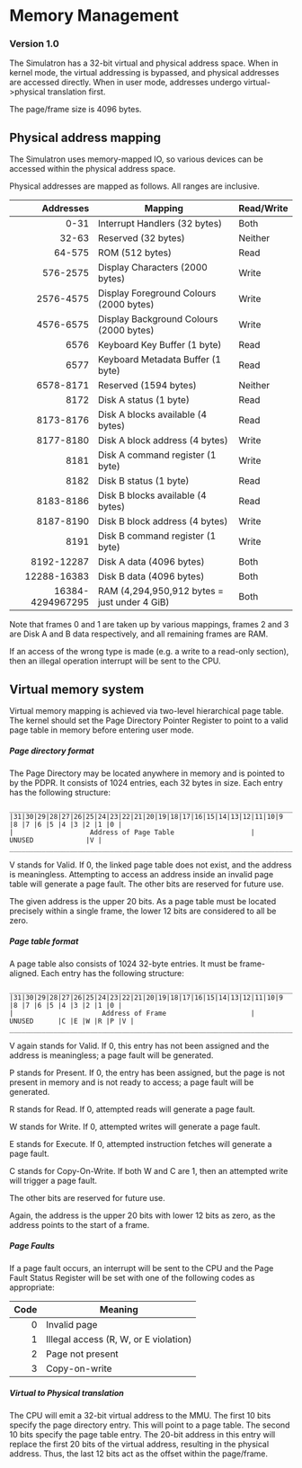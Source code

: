 # Memory Management
### Version 1.0
The Simulatron has a 32-bit virtual and physical address space. When in kernel mode, the virtual addressing is bypassed, and physical addresses are accessed directly. When in user mode, addresses undergo virtual->physical translation first.

The page/frame size is 4096 bytes.

## Physical address mapping
The Simulatron uses memory-mapped IO, so various devices can be accessed within the physical address space.

Physical addresses are mapped as follows. All ranges are inclusive.

|     Addresses    |                   Mapping                    | Read/Write |
| ----------------:| -------------------------------------------- | ---------- |
|             0-31 | Interrupt Handlers (32 bytes)                | Both       |
|            32-63 | Reserved (32 bytes)                          | Neither    |
|           64-575 | ROM (512 bytes)                              | Read       |
|         576-2575 | Display Characters (2000 bytes)              | Write      |
|        2576-4575 | Display Foreground Colours (2000 bytes)      | Write      |
|        4576-6575 | Display Background Colours (2000 bytes)      | Write      |
|             6576 | Keyboard Key Buffer (1 byte)                 | Read       |
|             6577 | Keyboard Metadata Buffer (1 byte)            | Read       |
|        6578-8171 | Reserved (1594 bytes)                        | Neither    |
|             8172 | Disk A status (1 byte)                       | Read       |
|        8173-8176 | Disk A blocks available (4 bytes)            | Read       |
|        8177-8180 | Disk A block address (4 bytes)               | Write      |
|             8181 | Disk A command register (1 byte)             | Write      |
|             8182 | Disk B status (1 byte)                       | Read       |
|        8183-8186 | Disk B blocks available (4 bytes)            | Read       |
|        8187-8190 | Disk B block address (4 bytes)               | Write      |
|             8191 | Disk B command register (1 byte)             | Write      |
|       8192-12287 | Disk A data (4096 bytes)                     | Both       |
|      12288-16383 | Disk B data (4096 bytes)                     | Both       |
| 16384-4294967295 | RAM (4,294,950,912 bytes = just under 4 GiB) | Both       |

Note that frames 0 and 1 are taken up by various mappings, frames 2 and 3 are Disk A and B data respectively, and all remaining frames are RAM.

If an access of the wrong type is made (e.g. a write to a read-only section), then an illegal operation interrupt will be sent to the CPU.

## Virtual memory system
Virtual memory mapping is achieved via two-level hierarchical page table. The kernel should set the Page Directory Pointer Register to point to a valid page table in memory before entering user mode.

##### Page directory format
The Page Directory may be located anywhere in memory and is pointed to by the PDPR. It consists of 1024 entries, each 32 bytes in size. Each entry has the following structure:

```
_________________________________________________________________________________________________
|31|30|29|28|27|26|25|24|23|22|21|20|19|18|17|16|15|14|13|12|11|10|9 |8 |7 |6 |5 |4 |3 |2 |1 |0 |
|                   Address of Page Table                   |             UNUSED             |V |
_________________________________________________________________________________________________
```

V stands for Valid. If 0, the linked page table does not exist, and the address is meaningless. Attempting to access an address inside an invalid page table will generate a page fault. The other bits are reserved for future use.

The given address is the upper 20 bits. As a page table must be located precisely within a single frame, the lower 12 bits are considered to all be zero.

##### Page table format
A page table also consists of 1024 32-byte entries. It must be frame-aligned. Each entry has the following structure:

```
_________________________________________________________________________________________________
|31|30|29|28|27|26|25|24|23|22|21|20|19|18|17|16|15|14|13|12|11|10|9 |8 |7 |6 |5 |4 |3 |2 |1 |0 |
|                      Address of Frame                     |     UNUSED      |C |E |W |R |P |V |
_________________________________________________________________________________________________
```

V again stands for Valid. If 0, this entry has not been assigned and the address is meaningless; a page fault will be generated.

P stands for Present. If 0, the entry has been assigned, but the page is not present in memory and is not ready to access; a page fault will be generated.

R stands for Read. If 0, attempted reads will generate a page fault.

W stands for Write. If 0, attempted writes will generate a page fault.

E stands for Execute. If 0, attempted instruction fetches will generate a page fault.

C stands for Copy-On-Write. If both W and C are 1, then an attempted write will trigger a page fault.

The other bits are reserved for future use.

Again, the address is the upper 20 bits with lower 12 bits as zero, as the address points to the start of a frame.

##### Page Faults
If a page fault occurs, an interrupt will be sent to the CPU and the Page Fault Status Register will be set with one of the following codes as appropriate:

| Code |               Meaning                 |
| ----:| ------------------------------------- |
|    0 | Invalid page                          |
|    1 | Illegal access (R, W, or E violation) |
|    2 | Page not present                      |
|    3 | Copy-on-write                         |

##### Virtual to Physical translation
The CPU will emit a 32-bit virtual address to the MMU. The first 10 bits specify the page directory entry. This will point to a page table. The second 10 bits specify the page table entry. The 20-bit address in this entry will replace the first 20 bits of the virtual address, resulting in the physical address. Thus, the last 12 bits act as the offset within the page/frame.
